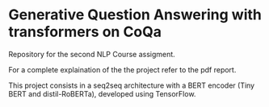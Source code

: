 # Generative Question Answering with transformers on CoQa

Repository for the second NLP Course assigment.

For a complete explaination of the the project refer to the pdf report.

This project consists in a seq2seq architecture with a BERT encoder (Tiny BERT and distil-RoBERTa),
developed using TensorFlow.
